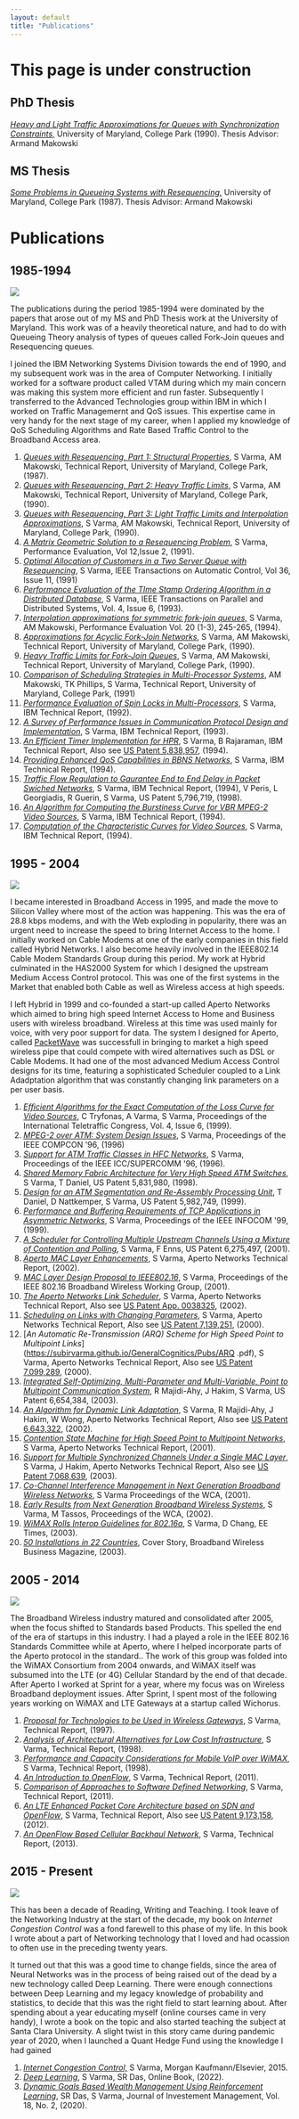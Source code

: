 ```yaml
---
layout: default
title: "Publications"
---
```


# This page is under construction

## PhD Thesis
[*Heavy and Light Traffic Approximations for Queues with Synchronization Constraints,*](https://drum.lib.umd.edu/bitstream/handle/1903/5028/PhD_90-2.pdf?sequence=1) University of Maryland, College Park (1990). Thesis Advisor: Armand Makowski

## MS Thesis

[*Some Problems in Queueing Systems with Resequencing,*](https://drum.lib.umd.edu/bitstream/handle/1903/4731/MS_87-9.pdf?sequence=1&isAllowed=y)
University of Maryland, College Park (1987). 
Thesis Advisor: Armand Makowski

# Publications

## 1985-1994

![](https://subirvarma.github.io/GeneralCognitics/images/PhD.jpeg) 

The publications during the period 1985-1994 were dominated by the papers that arose out of my MS and PhD Thesis work at the University of Maryland. This work was of a heavily theoretical nature, and had to do with Queueing Theory analysis of types of queues called Fork-Join queues and Resequencing queues.

I joined the IBM Networking Systems Division towards the end of 1990, and my subsequent work was in the area of Computer Networking. I initially worked for a software product called VTAM during which my main concern was making this system more efficient and run faster. Subsequently I transferred to the Advanced Technologies group within IBM in which I worked on Traffic Managemernt and QoS issues. This expertise came in very handy for the next stage of my career, when I applied my knowledge of QoS Scheduling Algorithms and Rate Based Traffic Control to the Broadband Access area.

1. [*Queues with Resequencing, Part 1: Structural Properties*](https://subirvarma.github.io/GeneralCognitics/Pubs/RSQ1.pdf), S Varma, AM Makowski, Technical Report, University of Maryland, College Park, (1987).
2. [*Queues with Resequencing, Part 2: Heavy Traffic Limits*](https://subirvarma.github.io/GeneralCognitics/Pubs/rsq2.pdf), S Varma, AM Makowski, Technical Report, University of Maryland, College Park, (1990).
3. [*Queues with Resequencing, Part 3: Light Traffic Limits and Interpolation Approximations*](https://subirvarma.github.io/GeneralCognitics/Pubs/rsq3.pdf), S Varma, AM Makowski, Technical Report, University of Maryland, College Park, (1990).
4. [*A Matrix Geometric Solution to a Resequencing Problem*](https://subirvarma.github.io/GeneralCognitics/Pubs/rsq4.pdf), S Varma, Performance Evaluation, Vol 12,Issue 2, (1991).
5. [*Optimal Allocation of Customers in a Two Server Queue with Resequencing*](https://subirvarma.github.io/GeneralCognitics/Pubs/rsq5.pdf), S Varma, IEEE Transactions on Automatic Control, Vol 36, Issue 11, (1991)
6. [*Performance Evaluation of the TIme Stamp Ordering Algorithm in a Distributed Database*](https://subirvarma.github.io/GeneralCognitics/Pubs/tso.pdf), S Varma, IEEE Transactions on Parallel and Distributed Systems, Vol. 4, Issue 6, (1993).
7. [*Interpolation approximations for symmetric fork-join queues,*](https://drum.lib.umd.edu/bitstream/handle/1903/5303/TR_92-122.pdf?sequence=1) S Varma, AM Makowski, Performance Evaluation Vol. 20 (1-3), 245-265, (1994).
8. [*Approximations for Acyclic Fork-Join Networks*](https://subirvarma.github.io/GeneralCognitics/Pubs/fj1.pdf), S Varma, AM Makowski, Technical Report, University of Maryland, College Park, (1990).
9. [*Heavy Traffic Limits for Fork-Join Queues*](https://subirvarma.github.io/GeneralCognitics/Pubs/fj2.pdf), S Varma, AM Makowski, Technical Report, University of Maryland, College Park, (1990).
10. [*Comparison of Scheduling Strategies in Multi-Processor Systems*](https://subirvarma.github.io/GeneralCognitics/Pubs/fj3.pdf), AM Makowski, TK Phillips, S Varma, Technical Report, University of Maryland, College Park, (1991)
11. [*Performance Evaluation of Spin Locks in Multi-Processors*](https://subirvarma.github.io/GeneralCognitics/Pubs/ibm1.pdf), S Varma, IBM Technical Report, (1992).
12. [*A Survey of Performance Issues in Communication Protocol Design and Implementation*](https://subirvarma.github.io/GeneralCognitics/Pubs/ibm3.pdf), S Varma, IBM Technical Report, (1993).
13. [*An Efficient Timer Implementation for HPR*](https://subirvarma.github.io/GeneralCognitics/Pubs/ibm4.pdf), S Varma, B Rajaraman, IBM Technical Report, Also see [US Patent 5,838,957](https://scholar.google.com/citations?view_op=view_citation&hl=en&user=BB5KNdsAAAAJ&citation_for_view=BB5KNdsAAAAJ:RYcK_YlVTxYC), (1994).
14. [*Providing Enhanced QoS Capabilities in BBNS Networks*](https://subirvarma.github.io/GeneralCognitics/Pubs/ibm2.pdf), S Varma, IBM Technical Report, (1994).
15. [*Traffic Flow Regulation to Gaurantee End to End Delay in Packet Swiched Networks*](https://patentimages.storage.googleapis.com/e8/e1/da/75fee35007f7c1/US5796719.pdf), S Varma, IBM Technical Report, (1994), V Peris, L Georgiadis, R Guerin, S Varma, US Patent 5,796,719, (1998).
16. [*An Algorithm for Computing the Burstiness Curve for VBR MPEG-2 Video Sources*](https://subirvarma.github.io/GeneralCognitics/Pubs/lc2.pdf), S Varma, IBM Technical Report, (1994).
17. [*Computation of the Characteristic Curves for Video Sources*](https://subirvarma.github.io/GeneralCognitics/Pubs/lc3.pdf), S Varma, IBM Technical Report, (1994).


## 1995 - 2004

![](https://subirvarma.github.io/GeneralCognitics/images/Aperto.jpeg)

I became interested in Broadband Access in 1995, and made the move to Silicon Valley where most of the action was happening. This was the era of 28.8 kbps modems, and with the Web exploding in popularity, there was an urgent need to increase the speed to bring Internet Access to the home. I initially worked on Cable Modems at one of the early companies in this field called Hybrid Networks. I also become heavily involved in the IEEE802.14 Cable Modem Standards Group during this period. My work at Hybrid culminated in the HAS2000 System for which I designed the upstream Medium Access Control protocol. This was one of the first systems in the Market that enabled both Cable as well as Wireless access at high speeds.

I left Hybrid in 1999 and co-founded a start-up called Aperto Networks which aimed to bring high speed Internet Access to Home and Business users with wireless broadband. Wireless at this time was used mainly for voice, with very poor support for data. The system I designed for Aperto, called [PacketWave](https://www.apertonet.com/) was successfull in bringing to market a high speed wireless pipe that could compete with wired alternatives such as DSL or Cable Modems. It had one of the most advanced Medium Access Control designs for its time, featuring a sophisticated Scheduler coupled to a Link Adadptation algorithm that was constantly changing link parameters on a per user basis. 

1. [*Efficient Algorithms for the Exact Computation of the Loss Curve for Video Sources*](https://subirvarma.github.io/GeneralCognitics/Pubs/lc.pdf), C Tryfonas, A Varma, S Varma, Proceedings of the International Teletraffic Congress, Vol. 4, Issue 6, (1999).
2. [*MPEG-2 over ATM: System Design Issues*](https://subirvarma.github.io/GeneralCognitics/Pubs/lsi1.pdf), S Varma, Proceedings of the IEEE COMPCON '96, (1996)
3. [*Support for ATM Traffic Classes in HFC Networks*](https://subirvarma.github.io/GeneralCognitics/Pubs/lsi2.pdf), S Varma, Proceedings of the IEEE ICC/SUPERCOMM '96, (1996).
4. [*Shared Memory Fabric Architecture for Very High Speed ATM Switches*](https://patentimages.storage.googleapis.com/40/79/e2/45015dc95c395c/US5831980.pdf), S Varma, T Daniel, US Patent 5,831,980, (1998).
5. [*Design for an ATM Segmentation and Re-Assembly Processing Unit*](https://patentimages.storage.googleapis.com/cc/b3/23/9ffba61a5e6cbe/US5982749.pdf), T Daniel, D Nattkemper, S Varma, US Patent 5,982,749, (1999).
6. [*Performance and Buffering Requirements of TCP Applications in Asymmetric Networks*](https://subirvarma.github.io/GeneralCognitics/Pubs/hybrid1.pdf), S Varma, Proceedings of the IEEE INFOCOM '99, (1999).
7. [*A Scheduler for Controlling Multiple Upstream Channels Using a Mixture of Contention and Polling*](https://patentimages.storage.googleapis.com/31/28/e7/f3f6d041dafa52/US6275497.pdf), S Varma, F Enns, US Patent 6,275,497, (2001).
8. [*Aperto MAC Layer Enhancements*](https://subirvarma.github.io/GeneralCognitics/Pubs/Overview.pdf), S Varma, Aperto Networks Technical Report, (2002).
9. [*MAC Layer Design Proposal to IEEE802.16*](https://subirvarma.github.io/GeneralCognitics/Pubs/TLC.pdf), S Varma, Proceedings of the IEEE 802.16 Broadband Wireless Working Group, (2001).
10. [*The Aperto Networks Link Scheduler*](https://subirvarma.github.io/GeneralCognitics/Pubs/ApertoSched.pdf), S Varma, Aperto Networks Technical Report, Also see [US Patent App. 0038325](https://patentimages.storage.googleapis.com/aa/81/2a/4770e43df89230/US20110038325A1.pdf), (2002).
11. [*Scheduling on Links with Changing Parameters*](https://subirvarma.github.io/GeneralCognitics/Pubs/SP.pdf), S Varma, Aperto Networks Technical Report, Also see [US Patent 7,139,251](https://patentimages.storage.googleapis.com/38/ba/00/01be9ae44bbb68/US7139251.pdf), (2000).
12. [*An Automatic Re-Transmission (ARQ) Scheme for High Speed Point to Multipoint Links*](https://subirvarma.github.io/GeneralCognitics/Pubs/ARQ .pdf), S Varma, Aperto Networks Technical Report, Also see [US Patent 7,099,289](https://patentimages.storage.googleapis.com/7a/f7/e1/d3e733660abdc1/US7099289.pdf), (2000).
13. [*Integrated Self-Optimizing, Multi-Parameter and Multi-Variable, Point to Multipoint Communication System*](https://patentimages.storage.googleapis.com/4e/9c/78/eb511bec192bdf/US6654384.pdf), R Majidi-Ahy, J Hakim, S Varma, US Patent 6,654,384, (2003).
14. [*An Algorithm for Dynamic Link Adaptation*](https://subirvarma.github.io/GeneralCognitics/Pubs/DLA.pdf), S Varma, R Majidi-Ahy, J Hakim, W Wong, Aperto Networks Technical Report, Also see [US Patent 6,643,322](https://patentimages.storage.googleapis.com/9e/64/b7/55d8ed722c13c4/US6643322.pdf), (2002).
15. [*Contention State Machine for High Speed Point to Multipoint Networks*](https://subirvarma.github.io/GeneralCognitics/Pubs/Contention.pdf), S Varma, Aperto Networks Technical Report, (2001).
16. [*Support for Multiple Synchronized Channels Under a Single MAC Layer*](https://subirvarma.github.io/GeneralCognitics/Pubs/MPHY.pdf), S Varma, J Hakim, Aperto Networks Technical Report, Also see [US Patent 7,068,639](https://patentimages.storage.googleapis.com/ac/0f/03/b472e9f9d2b509/US7068639.pdf), (2003).
17. [*Co-Channel Interference Management in Next Generation Broadband Wireless Networks*](https://subirvarma.github.io/GeneralCognitics/Pubs/WCA2001.pdf), S Varma Proceedings of the WCA, (2001).
18. [*Early Results from Next Generation Broadband Wireless Systems*](https://subirvarma.github.io/GeneralCognitics/Pubs/WCA2002.pdf), S Varma, M Tassos, Proceedings of the WCA, (2002).
19. [*WiMAX Rolls Interop Guidelines for 802.16a*](https://www.eetimes.com/wimax-rolls-interop-guidelines-for-802-16a/), S Varma, D Chang, EE Times, (2003).
20. [*50 Installations in 22 Countries*](https://subirvarma.github.io/GeneralCognitics/Pubs/Article.pdf), Cover Story, Broadband Wireless Business Magazine, (2003).


## 2005 - 2014

![](https://subirvarma.github.io/GeneralCognitics/images/family.JPG)

The Broadband Wireless industry matured and consolidated after 2005, when the focus shifted to Standards based Products. This spelled the end of the era of startups in this industry. I had a played a role in the IEEE 802.16 Standards Committee while at Aperto, where I helped incorporate parts of the Aperto protocol in the standard.. The work of this group was folded into the WiMAX Consortium from 2004 onwards, and WiMAX itself was subsumed into the LTE (or 4G) Cellular Standard by the end of that decade. After Aperto I worked at Sprint for a year, where my focus was on Wireless Broadband deployment issues. After Sprint, I spent most of the following years working on WiMAX and LTE Gateways at a startup called Wichorus.

1. [*Proposal for Technologies to be Used in Wireless Gateways*](https://subirvarma.github.io/GeneralCognitics/Pubs/WirelessGW.pdf), S Varma, Technical Report, (1997).
2. [*Analysis of Architectural Alternatives for Low Cost Infrastructure*](https://subirvarma.github.io/GeneralCognitics/Pubs/spr1.pdf), S Varma, Technical Report, (1998).
3. [*Performance and Capacity Considerations for Mobile VoIP over WiMAX*](https://subirvarma.github.io/GeneralCognitics/Pubs/spr2.pdf), S Varma, Technical Report, (1998).
4. [*An Introduction to OpenFlow*](https://subirvarma.github.io/GeneralCognitics/Pubs/OpenFlow.pdf), S Varma, Technical Report, (2011).
5. [*Comparison of Approaches to Software Defined Networking*](https://subirvarma.github.io/GeneralCognitics/Pubs/SDN.pdf), S Varma, Technical Report, (2011).
6. [*An LTE Enhanced Packet Core Architecture based on SDN and OpenFlow*](https://subirvarma.github.io/GeneralCognitics/Pubs/TL1.pdf), S Varma, Technical Report, Also see [US Patent 9,173,158](https://patentimages.storage.googleapis.com/3b/3d/3c/9b6053d2c45915/US9173158.pdf), (2012).
7. [*An OpenFlow Based Cellular Backhaul Network*](https://subirvarma.github.io/GeneralCognitics/Pubs/MobileBH.pdf), S Varma, Technical Report, (2013).

## 2015 - Present

![](https://subirvarma.github.io/GeneralCognitics/images/CongestionControl.png)

This has been a decade of Reading, Writing and Teaching. I took leave of the Networking Industry at the start of the decade, my book on *Internet Congestion Control* was a fond farewell to this phase of my life. In this book I wrote about a part of Networking technology that I loved and had ocassion to often use in the preceding twenty years.

It turned out that this was a good time to change fields, since the area of Neural Networks was in the process of being raised out of the dead by a new technology called Deep Learning. There were enough connections between Deep Learning and my legacy knowledge of probability and statistics, to decide that this was the right field to start learning about. After spending about a year educating myself (online courses came in very handy), I wrote a book on the topic and also started teaching the subject at Santa Clara University. A slight twist in this story came during pandemic year of 2020, when I launched a Quant Hedge Fund using the knowledge I had gained

1. [*Internet Congestion Control,*](https://www.amazon.com/Internet-Congestion-Control-Subir-Varma/dp/0128035838/ref=tmm_pap_swatch_0?_encoding=UTF8&qid=1669339227&sr=8-3) S Varma, Morgan Kaufmann/Elsevier, 2015.
2. [*Deep Learning*](https://subirvarma.github.io/GeneralCognitics/Books.html), S Varma, SR Das, Online Book, (2022).
3. [*Dynamic Goals Based Wealth Management Using Reinforcement Learning*](https://subirvarma.github.io/GeneralCognitics/Pubs/WM.pdf), SR Das, S Varma, Journal of Investement Management, Vol. 18, No. 2, (2020).

